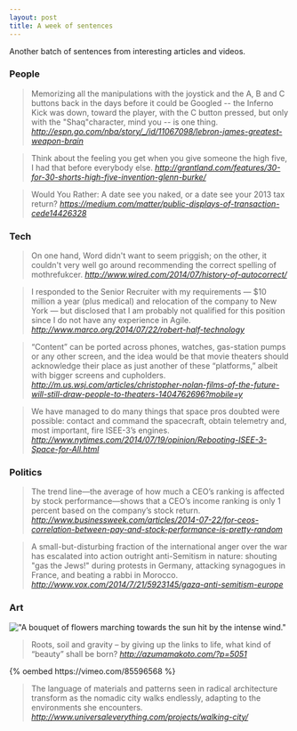 ```yaml
---
layout: post
title: A week of sentences
---
```

Another batch of sentences from interesting articles and videos.

### People

> Memorizing all the manipulations with the joystick and the A, B and C buttons
back in the days before it could be Googled -- the Inferno Kick was down,
toward the player, with the C button pressed, but only with the "Shaq"character,
mind you -- is one thing.
<cite>http://espn.go.com/nba/story/_/id/11067098/lebron-james-greatest-weapon-brain</cite>

<!-- -->

> Think about the feeling you get when you give someone the high five, I had
that before everybody else.
<cite>http://grantland.com/features/30-for-30-shorts-high-five-invention-glenn-burke/</cite>

<!-- -->

> Would You Rather: A date see you naked, or a date see your 2013 tax return?
<cite>https://medium.com/matter/public-displays-of-transaction-cede14426328</cite>

<!-- -->

### Tech

> On one hand, Word didn't want to seem priggish; on the other, it couldn't very
well go around recommending the correct spelling of mothrefukcer.
<cite>http://www.wired.com/2014/07/history-of-autocorrect/</cite>

<!-- -->

> I responded to the Senior Recruiter with my requirements — $10 million a year
(plus medical) and relocation of the company to New York — but disclosed that I
am probably not qualified for this position since I do not have any experience
in Agile.
<cite>http://www.marco.org/2014/07/22/robert-half-technology</cite>

<!-- -->

> “Content” can be ported across phones, watches, gas-station pumps or any other
screen, and the idea would be that movie theaters should acknowledge their
place as just another of these “platforms,” albeit with bigger screens and
cupholders.
<cite>http://m.us.wsj.com/articles/christopher-nolan-films-of-the-future-will-still-draw-people-to-theaters-1404762696?mobile=y</cite>

<!-- -->

> We have managed to do many things that space pros doubted were possible:
contact and command the spacecraft, obtain telemetry and, most important, fire
ISEE-3’s engines.
<cite>http://www.nytimes.com/2014/07/19/opinion/Rebooting-ISEE-3-Space-for-All.html</cite>

### Politics

> The trend line—the average of how much a CEO’s ranking is affected by stock
performance—shows that a CEO’s income ranking is only 1 percent based on the
company’s stock return.
<cite>http://www.businessweek.com/articles/2014-07-22/for-ceos-correlation-between-pay-and-stock-performance-is-pretty-random</cite>

<!-- -->

> A small-but-disturbing fraction of the international anger over the war has
escalated into action outright anti-Semitism in nature: shouting "gas the
Jews!" during protests in Germany, attacking synagogues in France, and beating
a rabbi in Morocco.
<cite>http://www.vox.com/2014/7/21/5923145/gaza-anti-semitism-europe</cite>

### Art

!["A bouquet of flowers marching towards the sun hit by the intense wind."](http://azumamakoto.com/wp/wp-content/uploads/2014/07/flower00.jpg)

> Roots, soil and gravity – by giving up the links to life, what kind of
“beauty” shall be born?
<cite>http://azumamakoto.com/?p=5051</cite>

<div class="flex-video widescreen vimeo">
  {% oembed https://vimeo.com/85596568 %}
</div>

> The language of materials and patterns seen in radical architecture transform
as the nomadic city walks endlessly, adapting to the environments she
encounters.
<cite>http://www.universaleverything.com/projects/walking-city/

